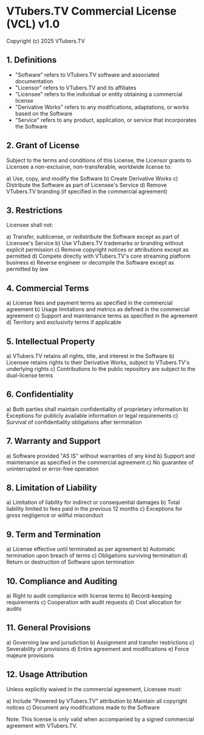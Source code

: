 # VTubers.TV Commercial License (VCL) v1.0

Copyright (c) 2025 VTubers.TV

## 1. Definitions

- "Software" refers to VTubers.TV software and associated documentation
- "Licensor" refers to VTubers.TV and its affiliates
- "Licensee" refers to the individual or entity obtaining a commercial license
- "Derivative Works" refers to any modifications, adaptations, or works based on the Software
- "Service" refers to any product, application, or service that incorporates the Software

## 2. Grant of License

Subject to the terms and conditions of this License, the Licensor grants to Licensee a non-exclusive, non-transferable, worldwide license to:

a) Use, copy, and modify the Software
b) Create Derivative Works
c) Distribute the Software as part of Licensee's Service
d) Remove VTubers.TV branding (if specified in the commercial agreement)

## 3. Restrictions

Licensee shall not:

a) Transfer, sublicense, or redistribute the Software except as part of Licensee's Service
b) Use VTubers.TV trademarks or branding without explicit permission
c) Remove copyright notices or attributions except as permitted
d) Compete directly with VTubers.TV's core streaming platform business
e) Reverse engineer or decompile the Software except as permitted by law

## 4. Commercial Terms

a) License fees and payment terms as specified in the commercial agreement
b) Usage limitations and metrics as defined in the commercial agreement
c) Support and maintenance terms as specified in the agreement
d) Territory and exclusivity terms if applicable

## 5. Intellectual Property

a) VTubers.TV retains all rights, title, and interest in the Software
b) Licensee retains rights to their Derivative Works, subject to VTubers.TV's underlying rights
c) Contributions to the public repository are subject to the dual-license terms

## 6. Confidentiality

a) Both parties shall maintain confidentiality of proprietary information
b) Exceptions for publicly available information or legal requirements
c) Survival of confidentiality obligations after termination

## 7. Warranty and Support

a) Software provided "AS IS" without warranties of any kind
b) Support and maintenance as specified in the commercial agreement
c) No guarantee of uninterrupted or error-free operation

## 8. Limitation of Liability

a) Limitation of liability for indirect or consequential damages
b) Total liability limited to fees paid in the previous 12 months
c) Exceptions for gross negligence or willful misconduct

## 9. Term and Termination

a) License effective until terminated as per agreement
b) Automatic termination upon breach of terms
c) Obligations surviving termination
d) Return or destruction of Software upon termination

## 10. Compliance and Auditing

a) Right to audit compliance with license terms
b) Record-keeping requirements
c) Cooperation with audit requests
d) Cost allocation for audits

## 11. General Provisions

a) Governing law and jurisdiction
b) Assignment and transfer restrictions
c) Severability of provisions
d) Entire agreement and modifications
e) Force majeure provisions

## 12. Usage Attribution

Unless explicitly waived in the commercial agreement, Licensee must:

a) Include "Powered by VTubers.TV" attribution
b) Maintain all copyright notices
c) Document any modifications made to the Software

Note: This license is only valid when accompanied by a signed commercial agreement with VTubers.TV.